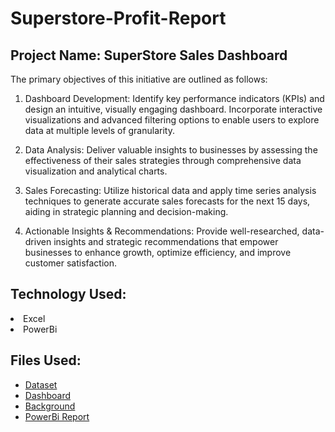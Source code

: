 # Superstore-Profit-Report

## Project Name: SuperStore Sales Dashboard
The primary objectives of this initiative are outlined as follows:

1. Dashboard Development: Identify key performance indicators (KPIs) and design an intuitive, visually engaging dashboard. Incorporate interactive visualizations and advanced filtering options to enable users to explore data at multiple levels of granularity.

2. Data Analysis: Deliver valuable insights to businesses by assessing the effectiveness of their sales strategies through comprehensive data visualization and analytical charts.

3. Sales Forecasting: Utilize historical data and apply time series analysis techniques to generate accurate sales forecasts for the next 15 days, aiding in strategic planning and decision-making.

4. Actionable Insights & Recommendations: Provide well-researched, data-driven insights and strategic recommendations that empower businesses to enhance growth, optimize efficiency, and improve customer satisfaction.

   
## Technology Used:
<li>Excel</li>
<li>PowerBi</li>

## Files Used:
- <a href="SuperStore Sales DataSet.xlsx">Dataset</a>
- <a href="SuperSales Dashboard.pdf">Dashboard</a>
- <a href="Background.jpg">Background</a>
- <a href="SuperSales Dashboard.pbix">PowerBi Report</a>

